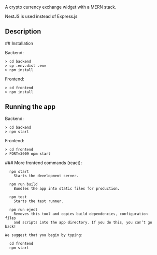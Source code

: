 A crypto currency exchange widget with a MERN stack.

NestJS is used instead of Express.js

## Description

## Installation

Backend:
```
> cd backend
> cp .env.dist .env
> npm install
```


Frontend:
```
> cd frontend
> npm install
```

## Running the app

Backend:
```
> cd backend
> npm start
```

Frontend:
```
> cd frontend
> PORT=3009 npm start
```

### More frontend commands (react):

```
  npm start
    Starts the development server.

  npm run build
    Bundles the app into static files for production.

  npm test
    Starts the test runner.

  npm run eject
    Removes this tool and copies build dependencies, configuration files
    and scripts into the app directory. If you do this, you can’t go back!

We suggest that you begin by typing:

  cd frontend
  npm start
```

